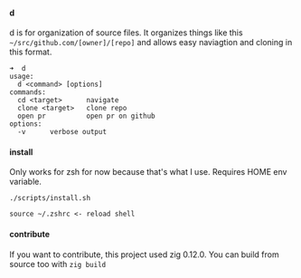 #### d

d is for organization of source files. It organizes things like this `~/src/github.com/[owner]/[repo]` and allows easy naviagtion and cloning in this format.

```
➜  d                                                                                                             
usage:
  d <command> [options]
commands:
  cd <target>      navigate
  clone <target>   clone repo
  open pr          open pr on github
options:
  -v      verbose output
```

#### install

Only works for zsh for now because that's what I use. Requires HOME env variable.

```
./scripts/install.sh

source ~/.zshrc <- reload shell
```

#### contribute

If you want to contribute, this project used zig 0.12.0. You can build from source too with `zig build`
